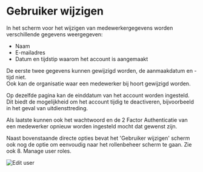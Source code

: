 # Gebruiker wijzigen

In het scherm voor het wijzigen van medewerkergegevens worden verschillende gegevens weergegeven:

- Naam
- E-mailadres
- Datum en tijdstip waarom het account is aangemaakt

De eerste twee  gegevens kunnen gewijzigd worden, de aanmaakdatum en -tijd niet.  
Ook kan de organisatie waar een medewerker bij hoort gewijzigd worden.

Op dezelfde pagina kan de einddatum van het account worden ingesteld. Dit biedt de mogelijkheid om het account tijdig te deactiveren, bijvoorbeeld in het geval van uitdiensttreding.

Als laatste kunnen ook het wachtwoord en de 2 Factor Authenticatie van een medewerker opnieuw worden ingesteld mocht dat gewenst zijn.

Naast bovenstaande directe opties bevat het 'Gebruiker wijzigen' scherm ook nog de optie om eenvoudig naar het rollenbeheer scherm te gaan. Zie ook 8. Manage user roles.

![Edit user](*/images/DUSI%20edit%20user/png)

